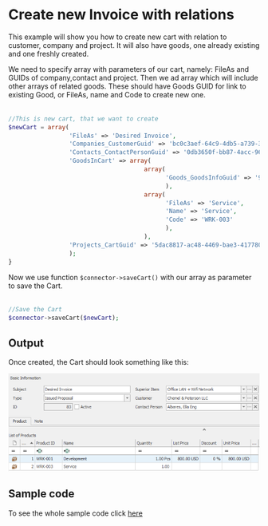 # Create new Invoice with relations
This example will show you how to create new cart with relation to customer, company and project. It will also have goods, one already existing and one freshly created.

We need to specify array with parameters of our cart, namely: FileAs and GUIDs of company,contact and project. Then we ad array which will include other arrays of related goods. These should have Goods GUID for link to existing Good, or FileAs, name and Code to create new one.

```php

//This is new cart, that we want to create
$newCart = array(
				 'FileAs' => 'Desired Invoice',
				 'Companies_CustomerGuid' => 'bc0c3aef-64c9-4db5-a739-370937268203',
				 'Contacts_ContactPersonGuid' => '0db3650f-bb87-4acc-96d6-9e6993cc6e61',
				 'GoodsInCart' => array(
									  array(
											'Goods_GoodsInfoGuid' => '9c09e24a-3901-448f-928e-d2041d327cc7'
											),
									  array(
											'FileAs' => 'Service',
											'Name' => 'Service',
											'Code' => 'WRK-003'
											),
									  ),
				 'Projects_CartGuid' => '5dac8817-ac48-4469-bae3-41778042a911'
				 );
}

```

Now we use function ```$connector->saveCart()``` with our array as parameter to save the Cart.

```php

//Save the Cart
$connector->saveCart($newCart);
```

## Output

Once created, the Cart should look something like this:

![example output](Images/sample_output.PNG)


## Sample code
To see the whole sample code click [here](sample_code.php)